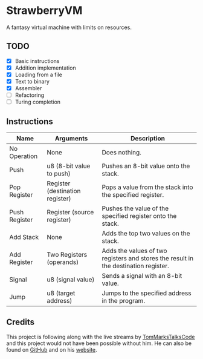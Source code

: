 # StrawberryVM

A fantasy virtual machine with limits on resources.

## TODO
- [x] Basic instructions
- [x] Addition implementation
- [x] Loading from a file
- [x] Text to binary
- [x] Assembler
- [ ] Refactoring
- [ ] Turing completion

## Instructions
| Name          | Arguments                       | Description                                                                         |
|---------------|---------------------------------|-------------------------------------------------------------------------------------|
| No Operation  | None                            | Does nothing.                                                                       |
| Push          | u8 (8-bit value to push)        | Pushes an 8-bit value onto the stack.                                               |
| Pop Register  | Register (destination register) | Pops a value from the stack into the specified register.                            |
| Push Register | Register (source register)      | Pushes the value of the specified register onto the stack.                          |
| Add Stack     | None                            | Adds the top two values on the stack.                                               |
| Add Register  | Two Registers (operands)        | Adds the values of two registers and stores the result in the destination register. |
| Signal        | u8 (signal value)               | Sends a signal with an 8-bit value.                                                 |
| Jump          | u8 (target address)             | Jumps to the specified address in the program.                                      |


## Credits
This project is following along with the live streams by [TomMarksTalksCode](https://www.youtube.com/@TomMarksTalksCode) and this project would not have been possible without him. He can also be found on [GitHub](https://github.com/phy1um) and on his [website](https://coding.tommarks.xyz/).

